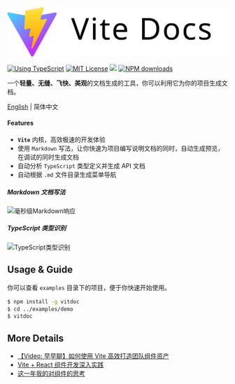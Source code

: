 <p align="center">
  <img src="./logo.svg" alt="Logo for project">
</p>

<p align="center">

[![Using TypeScript](https://img.shields.io/badge/%3C/%3E-TypeScript-0072C4.svg)](https://www.typescriptlang.org/)
[![MIT License](https://img.shields.io/npm/l/generator-bxd-oss.svg)](#License)
[![](https://flat.badgen.net/npm/v/vitdoc?icon=npm)](https://www.npmjs.com/package/vitdoc)
[![NPM downloads](http://img.shields.io/npm/dm/vitdoc.svg?style=flat-square)](http://npmjs.com/vitdoc)

</p>


一个**轻量、无缝、飞快、美观**的文档生成的工具，你可以利用它为你的项目生成文档。

[English](./README.md) | 简体中文

#### Features

- **`Vite`** 内核，高效极速的开发体验
- 使用 `Markdown` 写法，让你快速为项目编写说明文档的同时，自动生成预览，在调试的同时生成文档
- 自动分析 `TypeScript` 类型定义并生成 API 文档
- 自动根据 `.md` 文件目录生成菜单导航

##### Markdown 文档写法

![毫秒级Markdown响应](http://md.xiaobe.top/static/%E5%B1%8F%E5%B9%95%E5%BD%95%E5%88%B62021-06-07%20%E4%B8%8A%E5%8D%881.58.07.gif)

##### TypeScript 类型识别

![TypeScript类型识别](http://md.xiaobe.top/static/%E5%B1%8F%E5%B9%95%E5%BD%95%E5%88%B62021-06-07%20%E4%B8%8A%E5%8D%882.02.21.gif)

## Usage & Guide

你可以查看 `examples` 目录下的项目，便于你快速开始使用。

```bash
$ npm install -g vitdoc
$ cd ../examples/demo
$ vitdoc 
```

## More Details

- [【Video: 早早聊】如何使用 Vite 高效打造团队组件资产](https://www.aliyundrive.com/s/sDsVdQV7Qrn)
- [Vite + React 组件开发深入实践](https://juejin.cn/post/6971244304828203021)
- [这一年我的对组件的思考](https://juejin.cn/post/6844904065684652045)

